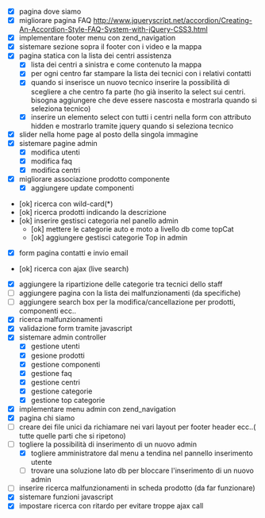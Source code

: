 - [X] pagina dove siamo
- [X] migliorare pagina FAQ
http://www.jqueryscript.net/accordion/Creating-An-Accordion-Style-FAQ-System-with-jQuery-CSS3.html
- [X] implementare footer menu con zend_navigation
- [X] sistemare sezione sopra il footer con i video e la mappa
- [X] pagina statica con la lista dei centri assistenza
  - [X] lista dei centri a sinistra e come contenuto la mappa
  - [X] per ogni centro far stampare la lista dei tecnici con i relativi contatti
  - [X] quando si inserisce un nuovo tecnico inserire la possibilità di scegliere a che centro fa parte
  (ho già inserito la select sui centri. bisogna aggiungere che deve essere nascosta e mostrarla quando si seleziona tecnico)
  - [X] inserire un elemento select con tutti i centri nella form con attributo hidden e mostrarlo tramite jquery quando si seleziona tecnico
- [X] slider nella home page al posto della singola immagine
- [X] sistemare pagine admin
  - [X] modifica utenti
  - [X] modifica faq
  - [X] modifica centri
- [X] migliorare associazione prodotto componente
   - [X] aggiungere update componenti
- [ok] ricerca con wild-card(*)
- [ok] ricerca prodotti indicando la descrizione
- [ok] inserire gestisci categoria nel panello admin
  - [ok] mettere le categorie auto e moto a livello db come topCat
  - [ok] aggiungere gestisci categorie Top in admin
- [X] form pagina contatti e invio email
- [ok] ricerca con ajax (live search)
- [X] aggiungere la ripartizione delle categorie tra tecnici dello staff
- [ ] aggiungere pagina con la lista dei malfunzionamenti (da specifiche)
- [ ] aggiungere search box per la modifica/cancellazione per prodotti, componenti ecc..
- [X] ricerca malfunzionamenti
- [X] validazione form tramite javascript
- [X] sistemare admin controller
  - [X] gestione utenti
  - [X] gesione prodotti
  - [X] gestione componenti
  - [X] gestione faq
  - [X] gestione centri
  - [X] gestione categorie
  - [X] gestione top categorie
- [X] implementare menu admin con zend_navigation
- [X] pagina chi siamo
- [ ] creare dei file unici da richiamare nei vari layout per footer header ecc..( tutte quelle parti che si ripetono)
- [ ] togliere la possibilità di inserimento di un nuovo admin
  - [X] togliere amministratore dal menu a tendina nel pannello inserimento utente
  - [ ] trovare una soluzione lato db per bloccare l'inserimento di un nuovo admin
- [ ] inserire ricerca malfunzionamenti in scheda prodotto (da far funzionare)
- [X] sistemare funzioni javascript
- [X] impostare ricerca con ritardo per evitare troppe ajax call
